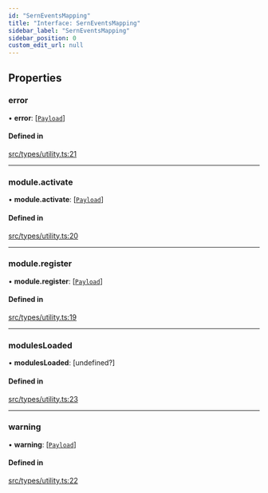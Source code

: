```yaml
---
id: "SernEventsMapping"
title: "Interface: SernEventsMapping"
sidebar_label: "SernEventsMapping"
sidebar_position: 0
custom_edit_url: null
---
```


## Properties

### error

• **error**: [[`Payload`](../modules.md#payload)]

#### Defined in

[src/types/utility.ts:21](https://github.com/sern-handler/handler/blob/a579e27/src/types/utility.ts#L21)

___

### module.activate

• **module.activate**: [[`Payload`](../modules.md#payload)]

#### Defined in

[src/types/utility.ts:20](https://github.com/sern-handler/handler/blob/a579e27/src/types/utility.ts#L20)

___

### module.register

• **module.register**: [[`Payload`](../modules.md#payload)]

#### Defined in

[src/types/utility.ts:19](https://github.com/sern-handler/handler/blob/a579e27/src/types/utility.ts#L19)

___

### modulesLoaded

• **modulesLoaded**: [undefined?]

#### Defined in

[src/types/utility.ts:23](https://github.com/sern-handler/handler/blob/a579e27/src/types/utility.ts#L23)

___

### warning

• **warning**: [[`Payload`](../modules.md#payload)]

#### Defined in

[src/types/utility.ts:22](https://github.com/sern-handler/handler/blob/a579e27/src/types/utility.ts#L22)
